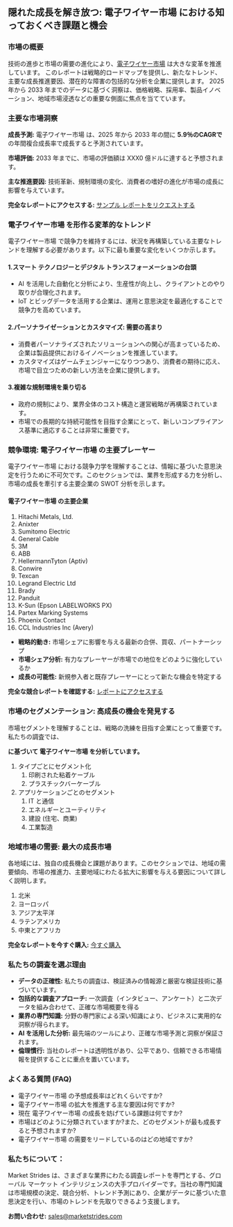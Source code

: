 <h2>隠れた成長を解き放つ: 電子ワイヤー市場 における知っておくべき課題と機会&nbsp;</h2>
<h3>市場の概要</h3>
<p>技術の進歩と市場の需要の進化により、<a href="https://marketstrides.com/report/electronic-wire-market">電子ワイヤー市場</a> は大きな変革を推進しています。&nbsp;このレポートは戦略的ロードマップを提供し、新たなトレンド、主要な成長推進要因、潜在的な障害の包括的な分析を企業に提供します。 2025 年から 2033 年までのデータに基づく洞察は、価格戦略、採用率、製品イノベーション、地域市場浸透などの重要な側面に焦点を当てています。</p>
<h3>主要な市場洞察</h3>
<p><strong>成長予測:</strong> 電子ワイヤー市場 は、2025 年から 2033 年の間に <strong>5.9％のCAGRで</strong> の年間複合成長率で成長すると予測されています。</p>
<p><strong>市場評価:</strong> 2033 年までに、市場の評価額は XXX0 億ドルに達すると予想されます。</p>
<p><strong>主な推進要因:</strong> 技術革新、規制環境の変化、消費者の嗜好の進化が市場の成長に影響を与えています。</p>
<p><strong>完全なレポートにアクセスする:</strong> <a href="https://marketstrides.com/request-sample/electronic-wire-market">サンプル レポートをリクエストする</a></p>
<h3>電子ワイヤー市場 を形作る変革的なトレンド</h3>
<p>電子ワイヤー市場 で競争力を維持するには、状況を再構築している主要なトレンドを理解する必要があります。以下に最も重要な変化をいくつか示します。</p>
<h4>1.スマート テクノロジーとデジタル トランスフォーメーションの台頭</h4>
<ul>
<li>AI を活用した自動化と分析により、生産性が向上し、クライアントとのやり取りが合理化されます。</li>
<li>IoT とビッグデータを活用する企業は、運用と意思決定を最適化することで競争力を高めています。</li>
</ul>
<h4>2.パーソナライゼーションとカスタマイズ: 需要の高まり</h4>
<ul>
<li>消費者パーソナライズされたソリューションへの関心が高まっているため、企業は製品提供におけるイノベーションを推進しています。</li>
<li>カスタマイズはゲームチェンジャーになりつつあり、消費者の期待に応え、市場で目立つための新しい方法を企業に提供します。</li>
</ul>
<h4>3.複雑な規制環境を乗り切る</h4>
<ul>
<li>政府の規制により、業界全体のコスト構造と運営戦略が再構築されています。</li>
<li>市場での長期的な持続可能性を目指す企業にとって、新しいコンプライアンス基準に適応することは非常に重要です。</li>
</ul>
<h3>競争環境: 電子ワイヤー市場 の主要プレーヤー&nbsp;</h3>
<p>電子ワイヤー市場 における競争力学を理解することは、情報に基づいた意思決定を行うために不可欠です。このセクションでは、業界を形成する力を分析し、市場の成長を牽引する主要企業の SWOT 分析を示します。</p>
<h4>電子ワイヤー市場 の主要企業</h4>
<ol>
<li>Hitachi Metals, Ltd.</li>
<li><a>Anixter</a></li>
<li>Sumitomo Electric</li>
<li>General Cable</li>
<li>3M</li>
<li>ABB</li>
<li>HellermannTyton (Aptiv)</li>
<li>Conwire</li>
<li>Texcan</li>
<li>Legrand Electric Ltd</li>
<li>Brady</li>
<li>Panduit</li>
<li>K-Sun (Epson LABELWORKS PX)</li>
<li>Partex Marking Systems</li>
<li>Phoenix Contact</li>
<li>CCL Industries Inc (Avery)</li>
</ol>
<ul>
<li><strong>戦略的動き:</strong> 市場シェアに影響を与える最新の合併、買収、パートナーシップ</li>
<li><strong>市場シェア分析:</strong> 有力なプレーヤーが市場での地位をどのように強化しているか</li>
<li><strong>成長の可能性:</strong> 新規参入者と既存プレーヤーにとって新たな機会を特定する</li>
</ul>
<p><strong>完全な競合レポートを確認する:</strong> <a href="https://marketstrides.com/report/electronic-wire-market">レポートにアクセスする</a></p>
<h3>市場のセグメンテーション: 高成長の機会を発見する</h3>
<p>市場セグメントを理解することは、戦略の洗練を目指す企業にとって重要です。私たちの調査では、</p>
<p><strong>に基づいて 電子ワイヤー市場 を分析しています。</strong></p>
<ol>
<li>タイプごとにセグメント化
<ol>
<li>印刷された粘着ケーブル</li>
<li>プラスチックバーケーブル</li>
</ol>
</li>
<li>アプリケーションごとのセグメント
<ol>
<li>IT と通信</li>
<li>エネルギーとユーティリティ</li>
<li>建設 (住宅、商業)</li>
<li>工業製造</li>
</ol>
</li>
</ol>
<h3>地域市場の需要: 最大の成長市場</h3>
<p>各地域には、独自の成長機会と課題があります。このセクションでは、地域の需要傾向、市場の推進力、主要地域にわたる拡大に影響を与える要因について詳しく説明します。</p>
<ol>
<li>北米</li>
<li>ヨーロッパ</li>
<li>アジア太平洋</li>
<li>ラテンアメリカ</li>
<li>中東とアフリカ</li>
</ol>
<p><strong>完全なレポートを今すぐ購入:</strong> <a href="https://marketstrides.com/buyNow/electronic-wire-market?price=single_price">今すぐ購入</a></p>
<h3>私たちの調査を選ぶ理由</h3>
<ul>
<li><strong>データの正確性:</strong> 私たちの調査は、検証済みの情報源と厳密な検証技術に基づいています。</li>
<li><strong>包括的な調査アプローチ:</strong> 一次調査（インタビュー、アンケート）と二次データを組み合わせて、正確な市場概要を得る</li>
<li><strong>業界の専門知識:</strong> 分野の専門家による深い知識により、ビジネスに実用的な洞察が得られます。</li>
<li><strong>AI を活用した分析:</strong> 最先端のツールにより、正確な市場予測と洞察が保証されます。</li>
<li><strong>倫理慣行:</strong> 当社のレポートは透明性があり、公平であり、信頼できる市場情報を提供することに重点を置いています。</li>
</ul>
<h3>よくある質問 (FAQ)</h3>
<ul>
<li>電子ワイヤー市場 の予想成長率はどれくらいですか?</li>
<li>電子ワイヤー市場 の拡大を推進する主な要因は何ですか?</li>
<li>現在 電子ワイヤー市場 の成長を妨げている課題は何ですか?</li>
<li>市場はどのように分類されていますか?また、どのセグメントが最も成長すると予想されますか?</li>
<li>電子ワイヤー市場 の需要をリードしているのはどの地域ですか?</li>
</ul>
<h3><strong>私たちについて：</strong></h3>
<p>Market Strides は、さまざまな業界にわたる調査レポートを専門とする、グローバル マーケット インテリジェンスの大手プロバイダーです。当社の専門知識は市場規模の決定、競合分析、トレンド予測にあり、企業がデータに基づいた意思決定を行い、市場のトレンドを先取りできるよう支援します。</p>
<p><strong>お問い合わせ:</strong> <a href="mailto:sales@marketstrides.com">sales@marketstrides.com</a></p>
